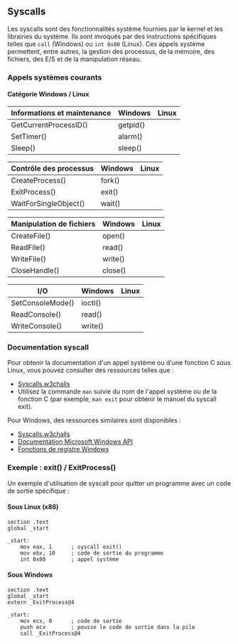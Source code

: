 Syscalls
--------

Les syscalls sont des fonctionnalités système fournies par le kernel et les librairies du système. Ils sont invoqués par des instructions spécifiques telles que `call` (Windows) ou `int 0x80` (Linux). Ces appels système permettent, entre autres, la gestion des processus, de la mémoire, des fichiers, des E/S et de la manipulation réseau.

### Appels systèmes courants

#### Catégorie Windows / Linux

| Informations et maintenance | Windows | Linux |
| --- | --- | --- |
| GetCurrentProcessID() | getpid() |  |
| SetTimer() | alarm() |  |
| Sleep() | sleep() |  |

| Contrôle des processus | Windows | Linux |
| --- | --- | --- |
| CreateProcess() | fork() |  |
| ExitProcess() | exit() |  |
| WaitForSingleObject() | wait() |  |

| Manipulation de fichiers | Windows | Linux |
| --- | --- | --- |
| CreateFile() | open() |  |
| ReadFile() | read() |  |
| WriteFile() | write() |  |
| CloseHandle() | close() |  |

| I/O | Windows | Linux |
| --- | --- | --- |
| SetConsoleMode() | ioctl() |  |
| ReadConsole() | read() |  |
| WriteConsole() | write() |  |

### Documentation syscall

Pour obtenir la documentation d'un appel système ou d'une fonction C sous Linux, vous pouvez consulter des ressources telles que :

-   [Syscalls.w3challs](https://syscalls.w3challs.com/)
-   Utilisez la commande `man` suivie du nom de l'appel système ou de la fonction C (par exemple, `man exit` pour obtenir le manuel du syscall exit).

Pour Windows, des ressources similaires sont disponibles :

-   [Syscalls.w3challs](https://syscalls.w3challs.com/)
-   [Documentation Microsoft Windows API](https://learn.microsoft.com/fr-fr/windows/win32/api/)
-   [Fonctions de registre Windows](https://learn.microsoft.com/fr-fr/windows/win32/sysinfo/registry-functions)

### Exemple : exit() / ExitProcess()

Un exemple d'utilisation de syscall pour quitter un programme avec un code de sortie spécifique :

#### Sous Linux (x86)

```assembly
section .text
global _start

_start:
    mov eax, 1      ; syscall exit()
    mov ebx, 10     ; code de sortie du programme
    int 0x80        ; appel système
```

#### Sous Windows

```assembly
section .text
global _start
extern _ExitProcess@4

_start:
    mov ecx, 0      ; code de sortie
    push ecx        ; pousse le code de sortie dans la pile
    call _ExitProcess@4
```

